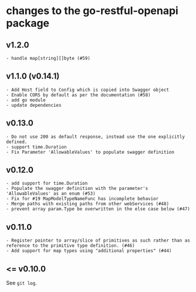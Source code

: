 # changes to the go-restful-openapi package

## v1.2.0

    - handle map[string][]byte (#59)

## v1.1.0 (v0.14.1)

    - Add Host field to Config which is copied into Swagger object
    - Enable CORS by default as per the documentation (#58)
    - add go module
    - update dependencies

## v0.13.0

    - Do not use 200 as default response, instead use the one explicitly defined.
    - support time.Duration
    - Fix Parameter 'AllowableValues' to populate swagger definition

## v0.12.0

    - add support for time.Duration
    - Populate the swagger definition with the parameter's 'AllowableValues' as an enum (#53)
    - Fix for #19 MapModelTypeNameFunc has incomplete behavior
    - Merge paths with existing paths from other webServices (#48)
    - prevent array param.Type be overwritten in the else case below (#47)

## v0.11.0

    - Register pointer to array/slice of primitives as such rather than as reference to the primitive type definition. (#46)
    - Add support for map types using "additional properties" (#44) 

## <= v0.10.0

See `git log`.